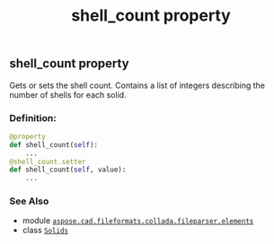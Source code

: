 ﻿---
title: shell_count property
second_title: Aspose.CAD for Python via .NET API References
description: 
type: docs
weight: 90
url: /python-net/aspose.cad.fileformats.collada.fileparser.elements/solids/shell_count/
is_root: false
---

## shell_count property


Gets or sets the shell count.
Contains a list of integers describing the number of shells for each solid.
### Definition:
```python
@property
def shell_count(self):
    ...
@shell_count.setter
def shell_count(self, value):
    ...
```

### See Also
* module [`aspose.cad.fileformats.collada.fileparser.elements`](../../)
* class [`Solids`](/cad/python-net/aspose.cad.fileformats.collada.fileparser.elements/solids)

